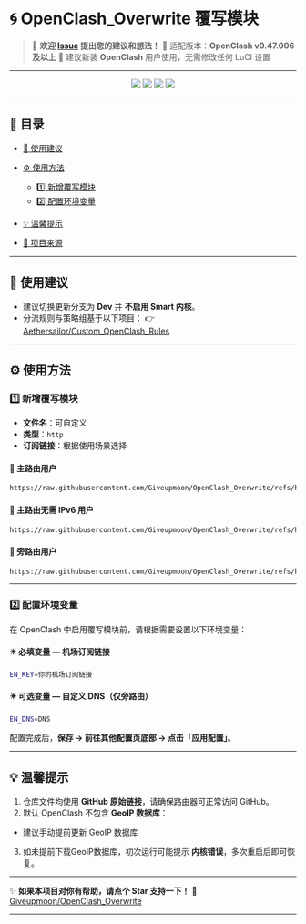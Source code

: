 # 🌀 OpenClash_Overwrite 覆写模块

> 💬 **欢迎 [Issue](https://github.com/Giveupmoon/OpenClash_Overwrite/issues) 提出您的建议和想法！**
> 🧩 适配版本：**OpenClash v0.47.006 及以上**
> 🧱 建议新装 **OpenClash** 用户使用，无需修改任何 LuCI 设置

---

<p align="center">
  <img src="https://img.shields.io/github/last-commit/Giveupmoon/OpenClash_Overwrite?style=for-the-badge&logo=git&label=Last%20Update" />
  <img src="https://img.shields.io/github/repo-size/Giveupmoon/OpenClash_Overwrite?style=for-the-badge&logo=github&label=Repo%20Size" />
  <img src="https://img.shields.io/badge/OpenClash-v0.47.006%2B-blue?style=for-the-badge&logo=openwrt" />
  <img src="https://img.shields.io/badge/License-MIT-green?style=for-the-badge" />
</p>

---

## 📖 目录

* [📌 使用建议](#-使用建议)
* [⚙️ 使用方法](#️-使用方法)

  * [1️⃣ 新增覆写模块](#1️⃣-新增覆写模块)
  * [2️⃣ 配置环境变量](#2️⃣-配置环境变量)
* [💡 温馨提示](#-温馨提示)
* [📂 项目来源](#-项目来源)

---

## 📌 使用建议

* 建议切换更新分支为 **Dev** 并 **不启用 Smart 内核**。
* 分流规则与策略组基于以下项目：
  👉 [Aethersailor/Custom_OpenClash_Rules](https://github.com/Aethersailor/Custom_OpenClash_Rules.git)

---

## ⚙️ 使用方法

### 1️⃣ 新增覆写模块

* **文件名**：可自定义
* **类型**：`http`
* **订阅链接**：根据使用场景选择

#### 🔹 主路由用户

```bash
https://raw.githubusercontent.com/Giveupmoon/OpenClash_Overwrite/refs/heads/main/Overwrite/Overwrite.conf
```

#### 🔹 主路由无需 IPv6 用户

```bash
https://raw.githubusercontent.com/Giveupmoon/OpenClash_Overwrite/refs/heads/main/Overwrite/Overwrite-noipv6.conf
```

#### 🔹 旁路由用户

```bash
https://raw.githubusercontent.com/Giveupmoon/OpenClash_Overwrite/refs/heads/main/Overwrite/Overwrite-bypass.conf
```

---

### 2️⃣ 配置环境变量

在 OpenClash 中启用覆写模块前，请根据需要设置以下环境变量：

#### ✴️ 必填变量 — 机场订阅链接

```bash
EN_KEY=你的机场订阅链接
```

#### ✴️ 可选变量 — 自定义 DNS（仅旁路由）

```bash
EN_DNS=DNS
```

配置完成后，**保存 → 前往其他配置页底部 → 点击「应用配置」**。

---

## 💡 温馨提示

1. 仓库文件均使用 **GitHub 原始链接**，请确保路由器可正常访问 GitHub。
2.  默认 OpenClash 不包含 **GeoIP 数据库**：
   * 建议手动提前更新 GeoIP 数据库
3. 如未提前下载GeoIP数据库，初次运行可能提示 **内核错误**，多次重启后即可恢复。


---

✨ **如果本项目对你有帮助，请点个 Star 支持一下！**
🧡 [Giveupmoon/OpenClash_Overwrite](https://github.com/Giveupmoon/OpenClash_Overwrite)

---
